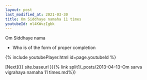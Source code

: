 ```yaml
---
layout: post
last_modified_at: 2021-03-30
title: Om Siddhaye namaha 11 times
youtubeId: ml4KWvzIgbk
---
```

 
 
Om Siddhaye nama 
 
 -  Who is of the form of proper completion 
 
  
 
  
 
 
 
 
 
 


{% include youtubePlayer.html id=page.youtubeId %}
 
[Next]({{ site.baseurl }}{% link  split1/_posts/2013-04-13-Om sarva vigrahaya namaha 11 times.md%})
 
